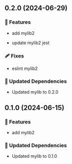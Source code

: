 ## 0.2.0 (2024-06-29)


### 🚀 Features

- add mylib2

- update mylib2 jest


### 🩹 Fixes

- eslint mylib2


### 🧱 Updated Dependencies

- Updated mylib to 0.2.0

## 0.1.0 (2024-06-15)


### 🚀 Features

- add mylib2


### 🧱 Updated Dependencies

- Updated mylib to 0.1.0